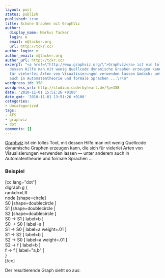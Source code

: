 ```yaml
---
layout: post
status: publish
published: true
title: Schöne Graphen mit GraphViz
author:
  display_name: Markus Tacker
  login: m
  email: m@tacker.org
  url: http://tckr.cc/
author_login: m
author_email: m@tacker.org
author_url: http://tckr.cc/
excerpt: "<a href=\"http://www.graphviz.org/\">Graphviz</a> ist ein tolles Tool, mit
  dessen Hilfe man mit wenig Quellcode dynamische Graphen erzeugen kann, die sich
  für vielerlei Arten von Visualisierungen verwenden lassen &mdash; unter anderem
  auch in Automatentheorie und formale Sprachen ...\r\n"
wordpress_id: 358
wordpress_url: http://studium.coderbyheart.de/?p=358
date: '2010-11-01 15:51:26 +0100'
date_gmt: '2010-11-01 13:51:26 +0100'
categories:
- Uncategorized
tags:
- AFS
- graphviz
- dot
comments: []
---
```

<p><a href="http://www.graphviz.org/">Graphviz</a> ist ein tolles Tool, mit dessen Hilfe man mit wenig Quellcode dynamische Graphen erzeugen kann, die sich für vielerlei Arten von Visualisierungen verwenden lassen &mdash; unter anderem auch in Automatentheorie und formale Sprachen ...<br />
<a id="more"></a><a id="more-358"></a></p>
<h3 class="textimage">Beispiel</h3>
<p>[cc lang="dot"]<br />
digraph g {<br />
rankdir=LR<br />
node [shape=circle]<br />
S0 [shape=doublecircle ]<br />
S1 [shape=doublecircle ]<br />
S2 [shape=doublecircle ]<br />
S0 -> S1 [ label=b ]<br />
S0 -> S0 [ label=a ]<br />
S1 -> S0 [ label=a weight=.01 ]<br />
S1 -> S2 [ label=b ]<br />
S2 -> S0 [ label=a weight=.01 ]<br />
S2 -> f [ label=b ]<br />
f -> f [ label="a,b" ]<br />
}<br />
[/cc]</p>
<p>Der resultierende Graph sieht so aus:</p>
<p><img src="http://farm2.static.flickr.com/1107/5136020436_4c1ba8097c.jpg" alt="" /></p>
